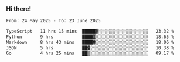 ### Hi there!

<!--START_SECTION:waka-->

```txt
From: 24 May 2025 - To: 23 June 2025

TypeScript   11 hrs 15 mins  █████▓░░░░░░░░░░░░░░░░░░░   23.32 %
Python       9 hrs           ████▓░░░░░░░░░░░░░░░░░░░░   18.65 %
Markdown     8 hrs 43 mins   ████▓░░░░░░░░░░░░░░░░░░░░   18.06 %
JSON         5 hrs           ██▓░░░░░░░░░░░░░░░░░░░░░░   10.38 %
Go           4 hrs 25 mins   ██▒░░░░░░░░░░░░░░░░░░░░░░   09.17 %
```

<!--END_SECTION:waka-->
